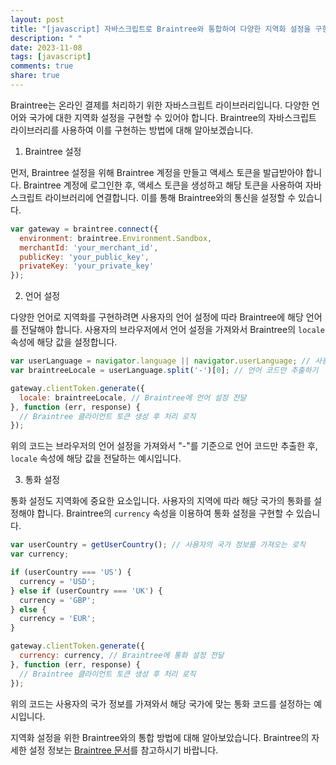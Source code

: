 ```yaml
---
layout: post
title: "[javascript] 자바스크립트로 Braintree와 통합하여 다양한 지역화 설정을 구현하는 방법은 무엇인가요?"
description: " "
date: 2023-11-08
tags: [javascript]
comments: true
share: true
---
```


Braintree는 온라인 결제를 처리하기 위한 자바스크립트 라이브러리입니다. 다양한 언어와 국가에 대한 지역화 설정을 구현할 수 있어야 합니다. Braintree의 자바스크립트 라이브러리를 사용하여 이를 구현하는 방법에 대해 알아보겠습니다.

1. Braintree 설정

먼저, Braintree 설정을 위해 Braintree 계정을 만들고 액세스 토큰을 발급받아야 합니다. Braintree 계정에 로그인한 후, 액세스 토큰을 생성하고 해당 토큰을 사용하여 자바스크립트 라이브러리에 연결합니다. 이를 통해 Braintree와의 통신을 설정할 수 있습니다.

```javascript
var gateway = braintree.connect({
  environment: braintree.Environment.Sandbox,
  merchantId: 'your_merchant_id',
  publicKey: 'your_public_key',
  privateKey: 'your_private_key'
});
```

2. 언어 설정

다양한 언어로 지역화를 구현하려면 사용자의 언어 설정에 따라 Braintree에 해당 언어를 전달해야 합니다. 사용자의 브라우저에서 언어 설정을 가져와서 Braintree의 `locale` 속성에 해당 값을 설정합니다.

```javascript
var userLanguage = navigator.language || navigator.userLanguage; // 사용자 브라우저의 언어 설정 가져오기
var braintreeLocale = userLanguage.split('-')[0]; // 언어 코드만 추출하기

gateway.clientToken.generate({
  locale: braintreeLocale, // Braintree에 언어 설정 전달
}, function (err, response) {
  // Braintree 클라이언트 토큰 생성 후 처리 로직
});
```

위의 코드는 브라우저의 언어 설정을 가져와서 "-"를 기준으로 언어 코드만 추출한 후, `locale` 속성에 해당 값을 전달하는 예시입니다.

3. 통화 설정

통화 설정도 지역화에 중요한 요소입니다. 사용자의 지역에 따라 해당 국가의 통화를 설정해야 합니다. Braintree의 `currency` 속성을 이용하여 통화 설정을 구현할 수 있습니다.

```javascript
var userCountry = getUserCountry(); // 사용자의 국가 정보를 가져오는 로직
var currency;

if (userCountry === 'US') {
  currency = 'USD';
} else if (userCountry === 'UK') {
  currency = 'GBP';
} else {
  currency = 'EUR';
}

gateway.clientToken.generate({
  currency: currency, // Braintree에 통화 설정 전달
}, function (err, response) {
  // Braintree 클라이언트 토큰 생성 후 처리 로직
});
```

위의 코드는 사용자의 국가 정보를 가져와서 해당 국가에 맞는 통화 코드를 설정하는 예시입니다.

지역화 설정을 위한 Braintree와의 통합 방법에 대해 알아보았습니다. Braintree의 자세한 설정 정보는 [Braintree 문서](https://developers.braintreepayments.com/)를 참고하시기 바랍니다.